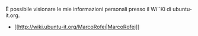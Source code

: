 È possibile visionare le mie informazioni personali presso il Wi``Ki di ubuntu-it.org.

 * [[http://wiki.ubuntu-it.org/MarcoRofei|MarcoRofei]]

